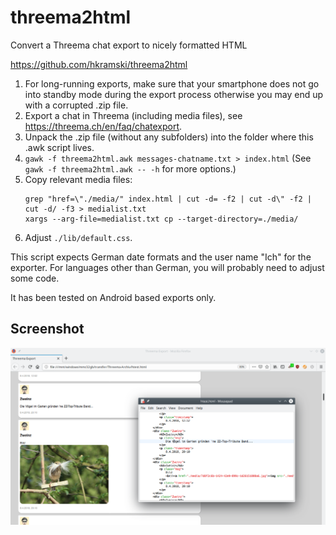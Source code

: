 threema2html
============

Convert a Threema chat export to nicely formatted HTML

https://github.com/hkramski/threema2html

1. For long-running exports, make sure that your smartphone does not go into standby mode during the 
   export process otherwise you may end up with a corrupted .zip file.
2. Export a chat in Threema (including media files), see https://threema.ch/en/faq/chatexport.
3. Unpack the .zip file (without any subfolders) into the folder where this .awk script lives.
4. `gawk -f threema2html.awk messages-chatname.txt > index.html`
   (See `gawk -f threema2html.awk -- -h` for more options.)
5. Copy relevant media files:
    ```
    grep "href=\"./media/" index.html | cut -d= -f2 | cut -d\" -f2 | cut -d/ -f3 > medialist.txt
    xargs --arg-file=medialist.txt cp --target-directory=./media/
    ```
6. Adjust `./lib/default.css`.

This script expects German date formats and the user name "Ich" for the exporter.
For languages other than German, you will probably need to adjust some code.

It has been tested on Android based exports only.

Screenshot
----------

![Demo Screenshot](https://github.com/hkramski/threema2html/blob/master/demo.png "Demo Screenshot")
